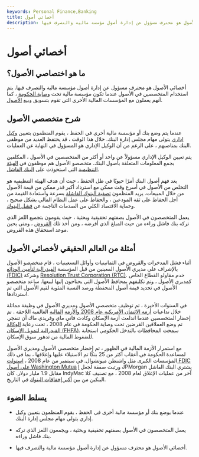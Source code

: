 ```yaml
---
keywords: Personal Finance,Banking
title: أخصائي أصول
description: أخصائي الأصول هو محترف مسؤول عن إدارة أصول مؤسسة مالية والتصرف فيها.
---
```


# أخصائي أصول
## ما هو اختصاصي الأصول؟

أخصائي الأصول هو محترف مسؤول عن إدارة أصول مؤسسة مالية والتصرف فيها. يتم استخدام المتخصصين في الأصول عندما تكون مؤسسة مالية تحت [وصاية الحكومة](/conservatorship) ، كما أنهم يعملون مع المؤسسات المالية الأخرى التي تقوم بتسويق وبيع [الأصول](/asset).

## شرح متخصصي الأصول

عندما يتم وضع بنك أو مؤسسة مالية أخرى في الحفظ ، يقوم المنظمون بتعيين [وكيل إداري](/agent) يتولى مهام مجلس إدارة البنك. خلال هذا الوقت ، قد يحتفظ العديد من موظفي البنك بمناصبهم ، على الرغم من أن الوكيل الإداري هو المسؤول في النهاية عن العمليات.

يتم تعيين الوكيل الإداري مسؤولاً عن واحد أو أكثر من المتخصصين في الأصول ، المكلفين بجمع المعلومات المتعلقة بأصول البنك. متخصصو الأصول هم موظفون في [الهيئة التنظيمية](/primary-regulator) التي استحوذت على [البنك الفاشل](/bank-failure).

يعد فهم أصول البنك أمرًا حيويًا في ظل الحفظ ، حيث أن هدف الهيئة التنظيمية هو التخلص من الأصول في أسرع وقت ممكن مع استرداد أكبر قدر ممكن من قيمة الأصول من خلال المبيعات. يريد المنظمون [تصفية البنوك الفاشلة](/liquidate) بسرعة واستعادة القيمة من أجل الحفاظ على ثقة المودعين ، والحفاظ على عمل النظام المالي بشكل صحيح ، وحماية الاقتصاد الكلي من الصدمات الناجمة عن [فشل البنوك](/bank-failure).

يعمل المتخصصون في الأصول بصفتهم تحقيقية وبحثية ، حيث يقومون بتجميع اللغز الذي تركه بنك فاشل وراءه من حيث المبلغ الذي أقرضه ، ومن أخذ تلك [القروض](/loan) ، ومتى يحين موعد استحقاق هذه القروض.

## أمثلة من العالم الحقيقي لأخصائي الأصول

أثناء فشل المدخرات والقروض في الثمانينيات وأوائل التسعينيات ، قام متخصصو الأصول بالإشراف على مديري الأصول المعينين من قبل المؤسسة [الفيدرالية لتأمين الودائع (FDIC)](/fdic) وشركة [Resolution Trust Corporation (RTC)](/resolution-trust-corporation). خدم مقاولو القطاع الخاص كمديري الأصول ، وتم تكليفهم بمحافظ الأصول التي يحتاجون إليها لبيعها. ساعد متخصصو الأصول في تحديد قيمة أصول المحفظة ورصد النسبة المئوية لقيم الأصول التي تم استردادها.

في السنوات الأخيرة ، تم توظيف متخصصي الأصول ومديري الأصول في وظيفة مماثلة خلال تداعيات [أزمة الائتمان الأمريكية عام 2008 والأزمة](/credit-crisis) [المالية](/financial-crisis) العالمية اللاحقة . تم إحضار المتخصصين عندما اندلعت أزمة الإسكان وكادت فاني ماي وفريدي ماك أن تنفجر. تم وضع العملاقين القرضين تحت وصاية الحكومة في عام 2008 ، تحت رعاية [الوكالة الفيدرالية لتمويل الإسكان (FHFA)](/fhfa). سمحت المحافظات بالتدخل الحكومي استجابة للضغوط المالية من تدهور سوق الإسكان.

مع استمرار الأزمة المالية في الظهور ، تم إحضار متخصصي الأصول ومديري الأصول لمساعدة الحكومة في أعقاب أكثر من 25 بنكًا تم الاستيلاء عليها وإغلاقها ، بما في ذلك المؤسسات الكبرى مثل واشنطن ميوتشوال. في سبتمبر من عام 2008 ، [استولت FDIC على أصول Washington Mutua](/marktomarket) [l](/marktomarket) ورتبت صفقة لجعل JPMorgan يشتري البنك الفاشل مقابل 1.9 مليار دولار. كان IndyMac آخر من عمليات الإغلاق لعام 2008 ، مع تصنيف كلا البنكين من بين [أكبر إخفاقات البنوك](/bank-failure) في التاريخ.

## يسلط الضوء

- عندما يوضع بنك أو مؤسسة مالية أخرى في الحفظ ، يقوم المنظمون بتعيين وكيل إداري يتولى مهام مجلس إدارة البنك.

- يعمل المتخصصون في الأصول بصفتهم تحقيقية وبحثية ، ويجمعون اللغز الذي تركه بنك فاشل وراءه.

- أخصائي الأصول هو محترف مسؤول عن إدارة أصول مؤسسة مالية والتصرف فيها.

